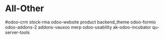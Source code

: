 # All-Other
#odoo-crm	stock-rma	odoo-website	product	backend_theme	odoo-formio	odoo-addons-2	addons-vauxoo	merp	odoo-usability	ak-odoo-incubator	qu-server-tools
